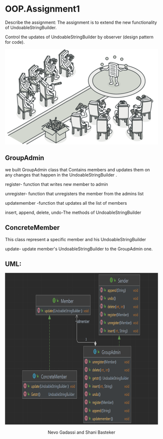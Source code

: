 # OOP.Assignment1


 Describe the assignment:
The assignment is to extend the new functionality of UndoableStringBuilder.

Control the updates of UndoableStringBuilder by observer (design pattern for code).
 <p align="center">
<img  src="observer.png"/>
</p>



## GroupAdmin 
we built GroupAdmin class that Contains members and updates them on any changes that happen in the UndoableStringBuilder .


 register- function that writes new member to admin
 
 unregister- function that unregisters the member from the admins list
 
 updatemember -function that updates all the list of members

 
 insert, append, delete, undo-The methods of UndoableStringBuilder
 
 ## ConcreteMember 
This class represent a specific member and his UndoableStringBuilder

update- update member's UndoableStringBuilder to the GroupAdmin one.

## UML:
 <p align="center">
<img height="500" width="800" src="uml.png"/>
</p>



 <p align="center">
Nevo Gadassi and  Shani Basteker
</p>
 


